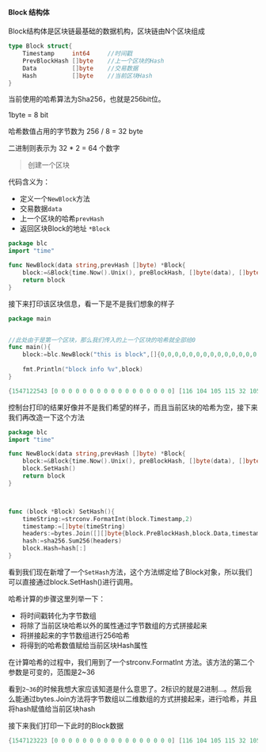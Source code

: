 #### Block 结构体

Block结构体是区块链最基础的数据机构，区块链由N个区块组成

```go
type Block struct{
    Timestamp     int64     //时间戳
    PrevBlockHash []byte    //上一个区块的Hash
    Data          []byte    //交易数据
    Hash          []byte    //当前区块Hash
}
```

当前使用的哈希算法为Sha256，也就是256bit位。

1byte = 8 bit

哈希数值占用的字节数为   256 / 8 = 32  byte 

二进制则表示为  32 * 2 = 64 个数字

> 创建一个区块

代码含义为：

- 定义一个`NewBlock`方法
- 交易数据`data`
- 上一个区块的哈希`prevHash`
- 返回区块Block的地址 `*Block`

```go
package blc
import "time"

func NewBlock(data string,prevHash []byte) *Block{
    block:=&Block{time.Now().Unix(), preBlockHash, []byte(data), []byte{}}
    return block
}
```

接下来打印该区块信息，看一下是不是我们想象的样子

```go
package main


//此处由于是第一个区块，那么我们传入的上一个区块的哈希就全部给0
func main(){
    block:=blc.NewBlock("this is block",[]{0,0,0,0,0,0,0,0,0,0,0,0,0,0,0,0})
    
    fmt.Println("block info %v",block)
}
```

```go
{1547122543 [0 0 0 0 0 0 0 0 0 0 0 0 0 0 0 0 0] [116 104 105 115 32 105 115 32 98 108 111 99 107] []}
```

控制台打印的结果好像并不是我们希望的样子，而且当前区块的哈希为空，接下来我们再改造一下这个方法

```go
package blc
import "time"

func NewBlock(data string,prevHash []byte) *Block{
    block:=&Block{time.Now().Unix(), preBlockHash, []byte(data), []byte{}}
    block.SetHash()
    return block
}



func (block *Block) SetHash(){
    timeString:=strconv.FormatInt(block.Timestamp,2)
    timestamp:=[]byte(timeString)
    headers:=bytes.Join([][]byte{block.PreBlockHash,block.Data,timestamp},[]byte{})
    hash:=sha256.Sum256(headers)
    block.Hash=hash[:]
}
```

看到我们现在新增了一个`SetHash`方法，这个方法绑定给了Block对象，所以我们可以直接通过block.SetHash()进行调用。

哈希计算的步骤这里列举一下：

- 将时间戳转化为字节数组
- 将除了当前区块哈希以外的属性通过字节数组的方式拼接起来
- 将拼接起来的字节数组进行256哈希
- 将得到的哈希数值赋给当前区块Hash属性

在计算哈希的过程中，我们用到了一个strconv.FormatInt 方法。该方法的第二个参数是可变的，范围是2~36

看到`2~36`的时候我想大家应该知道是什么意思了。2标识的就是2进制…。然后我么能通过bytes.Join方法将字节数组以二维数组的方式拼接起来，进行哈希，并且将hash赋值给当前区块hash

接下来我们打印一下此时的Block数据

```go
{1547123223 [0 0 0 0 0 0 0 0 0 0 0 0 0 0 0 0 0] [116 104 105 115 32 105 115 32 98 108 111 99 107] [9 213 183 30 160 73 175 91 225 220 225 250 175 210 234 199 250 120 203 99 134 201 111 227 51 252 145 158 141 220 63 145]}
```